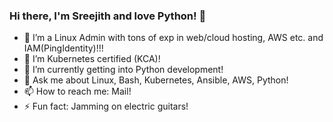 ### Hi there, I'm Sreejith and love Python! 👋

- 🔭 I’m a Linux Admin with tons of exp in web/cloud hosting, AWS etc. and IAM(PingIdentity)!!!
- 🌱 I’m Kubernetes certified (KCA)!
- 🌱 I’m currently getting into Python development!
- 💬 Ask me about Linux, Bash, Kubernetes, Ansible, AWS, Python!
- 📫 How to reach me: Mail!
- ⚡ Fun fact: Jamming on electric guitars!

<!--
**SqueekyMouse/SqueekyMouse** is a ✨ _special_ ✨ repository because its `README.md` (this file) appears on your GitHub profile.

Here are some ideas to get you started:

- 🔭 I’m currently working on ...
- 🌱 I’m currently learning ...
- 👯 I’m looking to collaborate on ...
- 🤔 I’m looking for help with ...
- 💬 Ask me about ...
- 📫 How to reach me: ...
- 😄 Pronouns: ...
- ⚡ Fun fact: ...
-->
